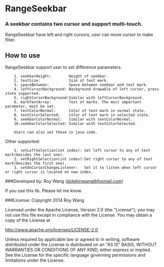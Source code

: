RangeSeekbar
============
### A seekbar contains two cursor and support multi-touch.

RangeSeekbar have left and right cursors, user can move cursor to make fliter.

How to use
--------------------------------------------------
RangeSeekbar support user to set difference parameters.
				
		1. seekbarHeight:        Height of seekbar.
		2. textSize: 	         Size of text mark.
		3. spaceBetween:         Space between seekbar and text mark.
		4. leftCursorBackground: Background drawable of left cursor, press state supported.
		5. rightCursorBackground:Similar with leftCursorBackground.
		6. markTextArray:        Text of marks. The most important parameter, must be set.
		7. textColorNormal:      Color of text mark in normal state.
		8. textColorSelected:    Color of text mark in selected state.
		9. seekbarColorNormal:   Similar with textColorNormal.
		10.seekbarColorSelected: Similar with textColorSelected.
		
		Users can also set these in java code.
		
Other supported:

		1. setLeftSelection(int index): Set left cursor to any of text mark(besides the last one).
		2. setRightSelection(int index):Set right cursor to any of text mark(besides the first one).
		3. setOnCursorChangeListener:   Set it to listen when left cursor or right cursor is located on new index.
		
###Developed by:
Roy Wang (dolphinwang@foxmail.com)

If you use this lib. Please let me know.

###License:
Copyright 2014 Roy Wang

Licensed under the Apache License, Version 2.0 (the "License"); you may not use this file except in compliance with the License. You may obtain a copy of the License at

http://www.apache.org/licenses/LICENSE-2.0

Unless required by applicable law or agreed to in writing, software distributed under the License is distributed on an "AS IS" BASIS, WITHOUT WARRANTIES OR CONDITIONS OF ANY KIND, either express or implied. See the License for the specific language governing permissions and limitations under the License.